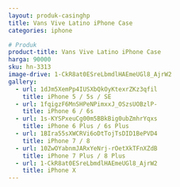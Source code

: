 ```yaml
---
layout: produk-casinghp
title: Vans Vive Latino iPhone Case
categories: iphone

# Produk
product-title: Vans Vive Latino iPhone Case
harga: 90000
sku: hn-3313
image-drive: 1-CkR8at0ESreLbmdlHAEmeUGl8_AjrW2
gallery:
  - url: 1dJm5XemPp4IUSXbQkOyKtexrZKz3qfil
    title: iPhone 5 / 5s / SE
  - url: 1fqigzF6MnSHPeNPimxxJ_OSzsUOBzlP-
    title: iPhone 6 / 6s
  - url: 1s-KYSPxeuCg00m5BBkBig0ubZmhrYqxs
    title: iPhone 6 Plus / 6s Plus
  - url: 1BIra55sXWCRVi6oDtTojTsDID1BePVD4
    title: iPhone 7 / 8
  - url: 10ZwOYabnmJARxYeNrj-rOetXkTFnXZdB
    title: iPhone 7 Plus / 8 Plus
  - url: 1-CkR8at0ESreLbmdlHAEmeUGl8_AjrW2
    title: iPhone X
---
```

